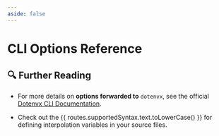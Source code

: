 ```yaml
---
aside: false
---
```


<script setup lang="ts">
import { data as routes } from './.vitepress/routes.data.js';
</script>

# CLI Options Reference

<!-- @include: ../README.md#cli-options-table -->

## 🔍 Further Reading

- For more details on **options forwarded to** `dotenvx`, see the official [Dotenvx CLI Documentation](https://dotenvx.com/docs/advanced#cli).

- Check out the <a :href="routes.supportedSyntax.link">{{ routes.supportedSyntax.text.toLowerCase() }}</a> for defining interpolation variables in your source files.
